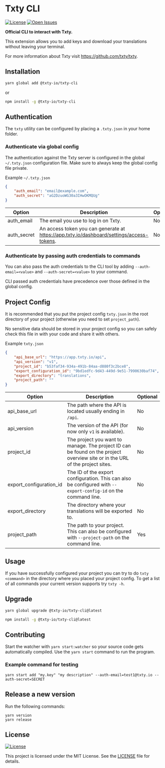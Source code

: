 # Txty CLI

[![License](https://img.shields.io/github/license/txty-io/txty-cli.svg)](https://img.shields.io/github/license/txty-io/txty-cli.svg) [![Open Issues](https://img.shields.io/github/issues-raw/txty-io/txty-cli.svg)](https://img.shields.io/github/issues-raw/txty-io/txty-cli.svg)

**Official CLI to interact with Txty.**

This extension allows you to add keys and download your translations without leaving your terminal.

For more information about Txty visit https://github.com/txty/txty.

## Installation

```sh
yarn global add @txty-io/txty-cli
```

or

```sh
npm install -g @txty-io/txty-cli
```

## Authentication

The `txty` utility can be configured by placing a `.txty.json` in your home folder.

### Authenticate via global config

The authentication against the Txty server is configured in the global `~/.txty.json` configuration file. Make sure to always keep the global config file private.

Example `~/.txty.json`

```json
{
    "auth_email": "email@example.com",
    "auth_secret": "aG2DzuoWG30a3IHwOKMQUg"
}
```

| Option      | Description                                                                                     | Optional |
| ----------- | ----------------------------------------------------------------------------------------------- | -------- |
| auth_email  | The email you use to log in on Txty.                                                       | No       |
| auth_secret | An access token you can generate at https://app.txty.io/dashboard/settings/access-tokens. | No       |

### Authenticate by passing auth credentials to commands

You can also pass the auth credentials to the CLI tool by adding `--auth-email=<value>` and `--auth-secret=<value>` to your command.

CLI passed auth credentials have precedence over those defined in the global config.

## Project Config

It is recommended that you put the project config `txty.json` in the root directory of your project (otherwise you need to set `project_path`).

No sensitive data should be stored in your project config so you can safely check this file in with your code and share it with others.

Example `txty.json`

```json
{
    "api_base_url": "https://app.txty.io/api",
    "api_version": "v1",
    "project_id": "b53faf34-934a-491b-84aa-d880f3c2bce8",
    "export_configuration_id": "9bd1edfc-9d43-449d-9e51-7990630baf74",
    "export_directory": "translations",
    "project_path": ""
}
```

| Option                  | Description                                                                                                                  | Optional |
| ----------------------- | ---------------------------------------------------------------------------------------------------------------------------- | -------- |
| api_base_url            | The path where the API is located usually ending in `/api`.                                                                  | No       |
| api_version             | The version of the API (for now only `v1` is available).                                                                     | No       |
| project_id              | The project you want to manage. The project ID can be found on the project overview site or in the URL of the project sites. | No       |
| export_configuration_id | The ID of the export configuration. This can also be configured with `--export-config-id` on the command line.               | No       |
| export_directory        | The directory where your translations will be exported to.                                                                   | No       |
| project_path            | The path to your project. This can also be configured with `--project-path` on the command line.                             | Yes      |

## Usage

If you have successfully configured your project you can try to do `txty <command>` in the directory where you placed your project config. To get a list of all commands your current version supports try `txty -h`.

## Upgrade

```sh
yarn global upgrade @txty-io/txty-cli@latest
```

```sh
npm install -g @txty-io/txty-cli@latest
```

## Contributing

Start the watcher with `yarn start:watcher` so your source code gets automatically compiled.
Use the `yarn start` command to run the program.

### Example command for testing

`yarn start add "my.key" "my description" --auth-email=test1@txty.io --auth-secret=SECRET`

## Release a new version

Run the following commands:

```
yarn version
yarn release
```

## License

[![License](https://img.shields.io/github/license/txty-io/txty-cli.svg)](https://img.shields.io/github/license/txty-io/txty-cli.svg)

This project is licensed under the MIT License. See the [LICENSE](LICENSE) file for details.
